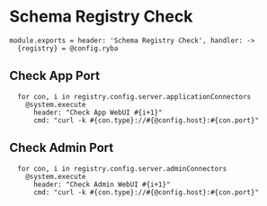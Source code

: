 
# Schema Registry Check

    module.exports = header: 'Schema Registry Check', handler: ->
      {registry} = @config.ryba

## Check App Port

      for con, i in registry.config.server.applicationConnectors
        @system.execute
          header: "Check App WebUI #{i+1}"
          cmd: "curl -k #{con.type}://#{@config.host}:#{con.port}"

## Check Admin Port

      for con, i in registry.config.server.adminConnectors
        @system.execute
          header: "Check Admin WebUI #{i+1}"
          cmd: "curl -k #{con.type}://#{@config.host}:#{con.port}"
